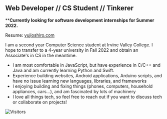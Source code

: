 
## Web Developer // CS Student // Tinkerer

****Currently looking for software development internships for Summer 2022.**

Resume: [yujioshiro.com](https://yujioshiro.com)

I am a second year Computer Science student at Irvine Valley College. I hope to transfer to a 4-year university in Fall 2022 and obtain an Associate's in CS in the meantime. 
- I am most comfortable in JavaScript, but have experience in C/C++ and Java and am currently learning Python and Swift.
- Experience building websites, Android applications, Arduino scripts, and have no issue learning new languages, libraries, and frameworks
- I enjoying building and fixing things (phones, computers, household appliances, cars...), and am fascinated by lots of machinery
- I love all things tech, so feel free to reach out if you want to discuss tech or collaborate on projects!

![Visitors](https://visitor-badge.glitch.me/badge?page_id=${yujioshiro}.${yujioshiro})
<!-- <img height="100em" width="150em" src="https://github-readme-stats.vercel.app/api/top-langs/?username=yujioshiro&layout=compact" /> -->

<!--
**yujioshiro/yujioshiro** is a ✨ _special_ ✨ repository because its `README.md` (this file) appears on your GitHub profile.

Here are some ideas to get you started:

- 🔭 I’m currently working on ...
- 🌱 I’m currently learning ...
- 👯 I’m looking to collaborate on ...
- 🤔 I’m looking for help with ...
- 💬 Ask me about ...
- 📫 How to reach me: ...
- 😄 Pronouns: ...
- ⚡ Fun fact: ...
-->
